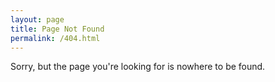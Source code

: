 ```yaml
---
layout: page
title: Page Not Found
permalink: /404.html
---
```


Sorry, but the page you're looking for is nowhere to be found.